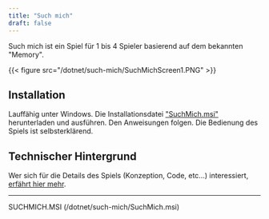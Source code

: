 ```yaml
---
title: "Such mich"
draft: false
---
```


Such mich ist ein Spiel für 1 bis 4 Spieler basierend auf dem bekannten "Memory". 

{{< figure src="/dotnet/such-mich/SuchMichScreen1.PNG" >}}

## Installation

Lauffähig unter Windows. Die Installationsdatei ["SuchMich.msi"](/dotnet/such-mich/SuchMich.msi) herunterladen und ausführen. Den Anweisungen folgen. Die Bedienung des Spiels ist selbsterklärend.

## Technischer Hintergrund

Wer sich für die Details des Spiels (Konzeption, Code, etc...) interessiert, [erfährt hier mehr](details.md).

---

SUCHMICH.MSI (/dotnet/such-mich/SuchMich.msi)